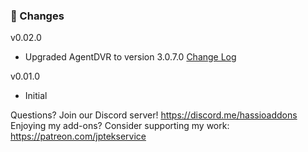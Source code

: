 ### 🔨 Changes
v0.02.0
- Upgraded AgentDVR to version 3.0.7.0 [Change Log](https://www.ispyconnect.com/producthistory.aspx?productid=27)

v0.01.0
- Initial


Questions? Join our Discord server! https://discord.me/hassioaddons
Enjoying my add-ons? Consider supporting my work:
https://patreon.com/jptekservice